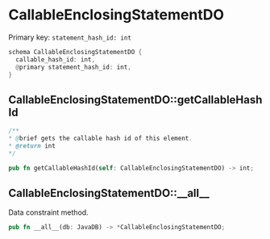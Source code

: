 # CallableEnclosingStatementDO

Primary key: `statement_hash_id: int`

```rust
schema CallableEnclosingStatementDO {
  callable_hash_id: int,
  @primary statement_hash_id: int,
}
```
## CallableEnclosingStatementDO::getCallableHashId

```java
/**
* @brief gets the callable hash id of this element.
* @return int
*/
```
```rust
pub fn getCallableHashId(self: CallableEnclosingStatementDO) -> int;
```
## CallableEnclosingStatementDO::\_\_all\_\_

Data constraint method.

```rust
pub fn __all__(db: JavaDB) -> *CallableEnclosingStatementDO;
```
